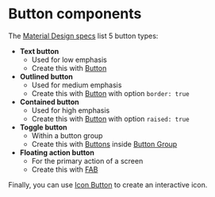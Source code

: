 # Button components

The [Material Design specs](https://material.io/design/components/buttons.html) list 5 button types:

* **Text button**
  * Used for low emphasis
  * Create this with [Button](button.md)
* **Outlined button**
  * Used for medium emphasis
  * Create this with [Button](button.md) with option `border: true`
* **Contained button**
  * Used for high emphasis
  * Create this with [Button](button.md) with option `raised: true`
* **Toggle button**
  * Within a button group
  * Create this with [Buttons](button.md) inside [Button Group](button-group.md)
* **Floating action button**
  * For the primary action of a screen
  * Create this with [FAB](fab.md)

Finally, you can use [Icon Button](icon-button.md) to create an interactive icon.
